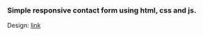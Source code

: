 ### Simple responsive contact form using html, css and js.
Design: [link](https://dribbble.com/shots/3990314-Daily-UI-028-Contact-Us)
